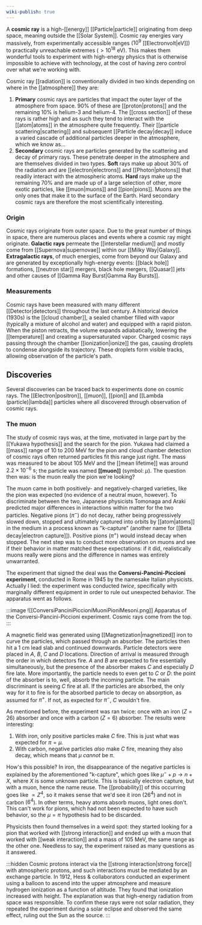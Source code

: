 ```yaml
---
wiki-publish: true
---
```

A **cosmic ray** is a high-[[energy]] [[Particle|particle]] originating from deep space, meaning outside the [[Solar System]]. Cosmic ray energies vary massively, from experimentally accessible ranges ($10^{9}$ [[Electronvolt|eV]]) to practically unreachable extremes ($>10^{18}$ eV). This makes them wonderful tools to experiment with high-energy physics that is otherwise impossible to achieve with technology, at the cost of having zero control over what we're working with.

Cosmic ray [[radiation]] is conventionally divided in two kinds depending on where in the [[atmosphere]] they are:
1. **Primary** cosmic rays are particles that impact the outer layer of the atmosphere from space. 90% of these are [[proton|protons]] and the remaining 10% is helium-3 and helium-4. The [[cross section]] of these rays is rather high and as such they tend to interact with the [[atom|atoms]] in the atmosphere quite frequently. Their [[particle scattering|scattering]] and subsequent [[Particle decay|decay]] induce a varied cascade of additional particles deeper in the atmosphere, which we know as...
2. **Secondary** cosmic rays are particles generated by the scattering and decay of primary rays. These penetrate deeper in the atmosphere and are themselves divided in two types. **Soft** rays make up about 30% of the radiation and are [[electron|electrons]] and [[Photon|photons]] that readily interact with the atmospheric atoms. **Hard** rays make up the remaining 70% and are made up of a large selection of other, more exotic particles, like [[muon|muons]] and [[pion|pions]]. Muons are the only ones that make it to the surface of the Earth. Hard secondary cosmic rays are therefore the most scientifically interesting.
### Origin
Cosmic rays originate from outer space. Due to the great number of things in space, there are numerous places and events where a cosmic ray might originate. **Galactic rays** permeate the [[interstellar medium]] and mostly come from [[Supernova|supernovae]] within our [[Milky Way|Galaxy]]. **Extragalactic rays**, of much energies, come from beyond our Galaxy and are generated by exceptionally high-energy events: [[black hole]] formations, [[neutron star]] mergers, black  hole mergers, [[Quasar]] jets and other causes of [[Gamma Ray Burst|Gamma Ray Bursts]].
### Measurements
Cosmic rays have been measured with many different [[Detector|detectors]] throughout the last century. A historical device (1930s) is the [[cloud chamber]], a sealed chamber filled with vapor (typically a mixture of alcohol and water) and equipped with a rapid piston. When the piston retracts, the volume expands adiabatically, lowering the [[temperature]] and creating a supersaturated vapor. Charged cosmic rays passing through the chamber [[ionization|ionize]] the gas, causing droplets to condense alongside its trajectory. These droplets form visible tracks, allowing observation of the particle's path.
## Discoveries
Several discoveries can be traced back to experiments done on cosmic rays. The [[Electron|positron]], [[muon]], [[pion]] and [[Lambda (particle)|lambda]] particles where all discovered through observation of cosmic rays.
### The muon
The study of cosmic rays was, at the time, motivated in large part by the [[Yukawa hypothesis]] and the search for the pion. Yukawa had claimed a [[mass]] range of 10 to 200 MeV for the pion and cloud chamber detection of cosmic rays often returned particles fit this range just right. The mass was measured to be about 105 MeV and the [[mean lifetime]] was around $2.2\times 10^{-6}\text{ s}$; the particle was named **[[muon]]** (symbol: $\mu$). The question then was: is the muon really the pion we're looking?

The muon came in both positively- and negatively-charged varieties, like the pion was expected (no evidence of a neutral muon, however). To discriminate between the two, Japanese physicists Tomonaga and Araki predicted major differences in interactions within matter for the two particles. Negative pions ($\pi^{-}$) do not decay, rather being progressively slowed down, stopped and ultimately captured into orbits by [[atom|atoms]] in the medium in a process known as "k-capture" (another name for [[Beta decay|electron capture]]). Positive pions ($\pi^{+}$) would instead decay when stopped. The next step was to conduct more observation on muons and see if their behavior in matter matched these expectations: if it did, realistically muons really were pions and the difference in names was entirely unwarranted.

The experiment that signed the deal was the **Conversi-Pancini-Piccioni experiment**, conducted in Rome in 1945 by the namesake Italian physicists. Actually I lied: the experiment was conducted *twice*, specifically with marginally different equipment in order to rule out unexpected behavior. The apparatus went as follows.

:::image
![[ConversiPanciniPiccioniMuoniPioniMesoni.png]]
Apparatus of the Conversi-Pancini-Piccioni experiment. Cosmic rays come from the top.
:::

A magnetic field was generated using [[Magnetization|magnetized]] iron to curve the particles, which passed through an absorber. The particles then hit a 1 cm lead slab and continued downwards. Particle detectors were placed in $A$, $B$, $C$ and $D$ locations. Direction of arrival is measured through the order in which detectors fire. $A$ and $B$ are expected to fire essentially simultaneously, but the presence of the absorber makes $C$ and especially $D$ fire late. More importantly, the particle needs to even get to $C$ or $D$: the point of the absorber is to, well, absorb the incoming particle. The main discriminant is seeing $C$ fire at all. If the particles are absorbed, the only way for it to fire is for the absorbed particle to decay on absorption, as assumed for $\pi^{+}$. If not, as expected for $\pi^{-}$, $C$ wouldn't fire.

As mentioned before, the experiment was ran twice: once with an iron ($Z=26$) absorber and once with a carbon ($Z=6$) absorber. The results were interesting:
1. With iron, only positive particles make $C$ fire. This is just what was expected for $\pi=\mu$.
2. With carbon, negative particles *also* make $C$ fire, meaning they also decay, which means that $\mu$ *cannot* be $\pi$.

How's this possible? In iron, the disappearance of the negative particles is explained by the aforementioned "k-capture", which goes like $\mu^{-}+p\to n+X$, where $X$ is some unknown particle. This is basically electron capture, but with a muon, hence the name reuse. The [[probability]] of this occurring goes like $\propto Z^{4}$, so it makes sense that we'd see it iron ($26^{4}$) and not in carbon ($6^{4}$). In other terms, heavy atoms absorb muons, light ones don't. This can't work for pions, which had not been expected to have such behavior, so the $\mu=\pi$ hypothesis had to be discarded.

Physicists then found themselves in a weird spot: they started looking for a pion that worked with [[strong interaction]] and ended up with a muon that worked with [[weak interaction]] and a mass of 105 MeV, the same range as the other one. Needless to say, the experiment raised as many questions as it answered.

:::hidden
Cosmic protons interact via the [[strong interaction|strong force]] with atmospheric protons, and such interactions must be mediated by an exchange particle. In 1912, Hess & collaborators conducted an experiment using a balloon to ascend into the upper atmosphere and measure hydrogen ionization as a function of altitude. They found that ionization increased with height. The explanation was that high-energy radiation from space was responsible. To confirm these rays were not solar radiation, they repeated the experiment during a solar eclipse and observed the same effect, ruling out the Sun as the source.
:::

[^1]: Fun fact, according to the original article, this cloud chamber was designed alongside Millikan, the same Millikan from the aether experiment.
